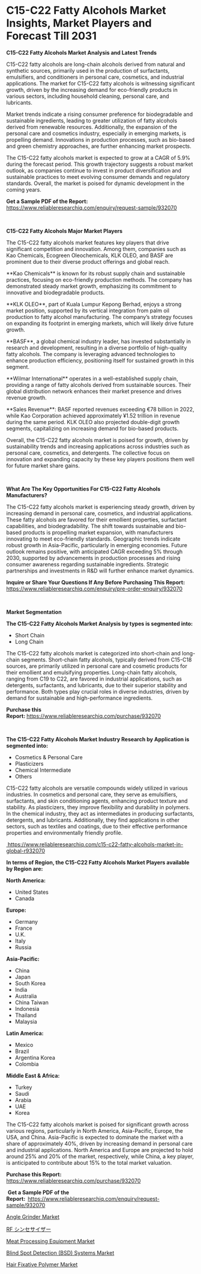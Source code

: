 <p><h1>C15-C22 Fatty Alcohols Market Insights, Market Players and Forecast Till 2031</h1></p><p><strong>C15-C22 Fatty Alcohols Market Analysis and Latest Trends</strong></p>
<p><p>C15-C22 fatty alcohols are long-chain alcohols derived from natural and synthetic sources, primarily used in the production of surfactants, emulsifiers, and conditioners in personal care, cosmetics, and industrial applications. The market for C15-C22 fatty alcohols is witnessing significant growth, driven by the increasing demand for eco-friendly products in various sectors, including household cleaning, personal care, and lubricants.</p><p>Market trends indicate a rising consumer preference for biodegradable and sustainable ingredients, leading to greater utilization of fatty alcohols derived from renewable resources. Additionally, the expansion of the personal care and cosmetics industry, especially in emerging markets, is propelling demand. Innovations in production processes, such as bio-based and green chemistry approaches, are further enhancing market prospects.</p><p>The C15-C22 fatty alcohols market is expected to grow at a CAGR of 5.9% during the forecast period. This growth trajectory suggests a robust market outlook, as companies continue to invest in product diversification and sustainable practices to meet evolving consumer demands and regulatory standards. Overall, the market is poised for dynamic development in the coming years.</p></p>
<p><strong>Get a Sample PDF of the Report:&nbsp;</strong> <a href="https://www.reliableresearchiq.com/enquiry/request-sample/932070">https://www.reliableresearchiq.com/enquiry/request-sample/932070</a></p>
<p>&nbsp;</p>
<p><strong>C15-C22 Fatty Alcohols Major Market Players</strong></p>
<p><p>The C15-C22 fatty alcohols market features key players that drive significant competition and innovation. Among them, companies such as Kao Chemicals, Ecogreen Oleochemicals, KLK OLEO, and BASF are prominent due to their diverse product offerings and global reach.</p><p>**Kao Chemicals** is known for its robust supply chain and sustainable practices, focusing on eco-friendly production methods. The company has demonstrated steady market growth, emphasizing its commitment to innovative and biodegradable products. </p><p>**KLK OLEO**, part of Kuala Lumpur Kepong Berhad, enjoys a strong market position, supported by its vertical integration from palm oil production to fatty alcohol manufacturing. The company’s strategy focuses on expanding its footprint in emerging markets, which will likely drive future growth.</p><p>**BASF**, a global chemical industry leader, has invested substantially in research and development, resulting in a diverse portfolio of high-quality fatty alcohols. The company is leveraging advanced technologies to enhance production efficiency, positioning itself for sustained growth in this segment.</p><p>**Wilmar International** operates in a well-established supply chain, providing a range of fatty alcohols derived from sustainable sources. Their global distribution network enhances their market presence and drives revenue growth.</p><p>**Sales Revenue**: BASF reported revenues exceeding €78 billion in 2022, while Kao Corporation achieved approximately ¥1.52 trillion in revenue during the same period. KLK OLEO also projected double-digit growth segments, capitalizing on increasing demand for bio-based products.</p><p>Overall, the C15-C22 fatty alcohols market is poised for growth, driven by sustainability trends and increasing applications across industries such as personal care, cosmetics, and detergents. The collective focus on innovation and expanding capacity by these key players positions them well for future market share gains.</p></p>
<p>&nbsp;</p>
<p><strong>What Are The Key Opportunities For C15-C22 Fatty Alcohols Manufacturers?</strong></p>
<p><p>The C15-C22 fatty alcohols market is experiencing steady growth, driven by increasing demand in personal care, cosmetics, and industrial applications. These fatty alcohols are favored for their emollient properties, surfactant capabilities, and biodegradability. The shift towards sustainable and bio-based products is propelling market expansion, with manufacturers innovating to meet eco-friendly standards. Geographic trends indicate robust growth in Asia-Pacific, particularly in emerging economies. Future outlook remains positive, with anticipated CAGR exceeding 5% through 2030, supported by advancements in production processes and rising consumer awareness regarding sustainable ingredients. Strategic partnerships and investments in R&D will further enhance market dynamics.</p></p>
<p><strong>Inquire or Share Your Questions If Any Before Purchasing This Report:</strong> <a href="https://www.reliableresearchiq.com/enquiry/pre-order-enquiry/932070">https://www.reliableresearchiq.com/enquiry/pre-order-enquiry/932070</a></p>
<p>&nbsp;</p>
<p><strong>Market Segmentation</strong></p>
<p><strong>The C15-C22 Fatty Alcohols Market Analysis by types is segmented into:</strong></p>
<p><ul><li>Short Chain</li><li>Long Chain</li></ul></p>
<p><p>The C15-C22 fatty alcohols market is categorized into short-chain and long-chain segments. Short-chain fatty alcohols, typically derived from C15-C18 sources, are primarily utilized in personal care and cosmetic products for their emollient and emulsifying properties. Long-chain fatty alcohols, ranging from C19 to C22, are favored in industrial applications, such as detergents, surfactants, and lubricants, due to their superior stability and performance. Both types play crucial roles in diverse industries, driven by demand for sustainable and high-performance ingredients.</p></p>
<p><strong>Purchase this Report:&nbsp;</strong><a href="https://www.reliableresearchiq.com/purchase/932070">https://www.reliableresearchiq.com/purchase/932070</a></p>
<p>&nbsp;</p>
<p><strong>The C15-C22 Fatty Alcohols Market Industry Research by Application is segmented into:</strong></p>
<p><ul><li>Cosmetics & Personal Care</li><li>Plasticizers</li><li>Chemical Intermediate</li><li>Others</li></ul></p>
<p><p>C15-C22 fatty alcohols are versatile compounds widely utilized in various industries. In cosmetics and personal care, they serve as emulsifiers, surfactants, and skin conditioning agents, enhancing product texture and stability. As plasticizers, they improve flexibility and durability in polymers. In the chemical industry, they act as intermediates in producing surfactants, detergents, and lubricants. Additionally, they find applications in other sectors, such as textiles and coatings, due to their effective performance properties and environmentally friendly profile.</p></p>
<p><a href="https://www.reliableresearchiq.com/c15-c22-fatty-alcohols-market-in-global-r932070">&nbsp;https://www.reliableresearchiq.com/c15-c22-fatty-alcohols-market-in-global-r932070</a></p>
<p><strong>In terms of Region, the C15-C22 Fatty Alcohols Market Players available by Region are:</strong></p>
<p>
    <p> <strong> North America: </strong>
        <ul>
            <li>United States</li>
            <li>Canada</li>
        </ul>
        </p> 
    <p> <strong> Europe: </strong>
        <ul>
            <li>Germany</li>
            <li>France</li>
            <li>U.K.</li>
            <li>Italy</li>
            <li>Russia</li>
        </ul>
        </p> 
    <p> <strong> Asia-Pacific: </strong>
        <ul>
            <li>China</li>
            <li>Japan</li>
            <li>South Korea</li>
            <li>India</li>
            <li>Australia</li>
            <li>China Taiwan</li>
            <li>Indonesia</li>
            <li>Thailand</li>
            <li>Malaysia</li>
        </ul>
        </p> 
    <p> <strong> Latin America: </strong>
        <ul>
            <li>Mexico</li>
            <li>Brazil</li>
            <li>Argentina Korea</li>
            <li>Colombia</li>
        </ul>
        </p> 
    <p> <strong> Middle East & Africa: </strong>
        <ul>
            <li>Turkey</li>
            <li>Saudi</li>
            <li>Arabia</li>
            <li>UAE</li>
            <li>Korea</li>
        </ul>
    </p>
    </p>
<p><p>The C15-C22 fatty alcohols market is poised for significant growth across various regions, particularly in North America, Asia-Pacific, Europe, the USA, and China. Asia-Pacific is expected to dominate the market with a share of approximately 40%, driven by increasing demand in personal care and industrial applications. North America and Europe are projected to hold around 25% and 20% of the market, respectively, while China, a key player, is anticipated to contribute about 15% to the total market valuation.</p></p>
<p><strong>Purchase this Report: </strong><a href="https://www.reliableresearchiq.com/purchase/932070">https://www.reliableresearchiq.com/purchase/932070</a></p>
<p>&nbsp;<strong>Get a Sample PDF of the Report:&nbsp;&nbsp;</strong><a href="https://www.reliableresearchiq.com/enquiry/request-sample/932070">https://www.reliableresearchiq.com/enquiry/request-sample/932070</a></p>
<p><strong></strong></p>
<p><p><a href="https://medium.com/@staceyhilll67/the-market-for-angle-grinder-market-is-examined-in-this-report-along-with-the-factors-that-are-4b1289654177">Angle Grinder Market</a></p><p><a href="https://medium.com/@stellaca2cz/rf-synthesizers-market-%E3%81%AF-%E3%82%B3%E3%82%B9%E3%83%88%E7%AE%A1%E7%90%86%E3%81%A8%E5%8A%B9%E7%8E%87%E5%90%91%E4%B8%8A%E3%82%92%E5%84%AA%E5%85%88%E3%81%97%E3%81%BE%E3%81%99-%E3%81%95%E3%82%89%E3%81%AB-%E5%A0%B1%E5%91%8A%E6%9B%B8%E3%81%AF%E5%B8%82%E5%A0%B4%E3%81%AE%E9%9C%80%E8%A6%81%E9%9D%A2%E3%81%A8%E4%BE%9B%E7%B5%A6%E9%9D%A2%E3%81%AE%E4%B8%A1%E6%96%B9%E3%82%92%E3%82%AB%E3%83%90%E3%83%BC%E3%81%97%E3%81%A6%E3%81%84%E3%81%BE%E3%81%99-rf-synthesizers-%E5%B8%82%E5%A0%B4%E3%81%AF-305cee24df5d">RF シンセサイザー</a></p><p><a href="https://medium.com/@staceyhilll67/the-meat-processing-equipment-market-prioritizes-cost-control-and-efficiency-enhancement-dbacd270431e">Meat Processing Equipment Market</a></p><p><a href="https://issuu.com/reportprime-2/docs/blind-spot-detection-bsd-systems-ma_4940ddf3d11a92">Blind Spot Detection (BSD) Systems Market</a></p><p><a href="https://www.linkedin.com/pulse/hair-fixative-polymer-market-research-report-exploring-size-auqdf?trackingId=w8VV16E5SB2smfztEShvYg%3D%3D">Hair Fixative Polymer Market</a></p></p>
